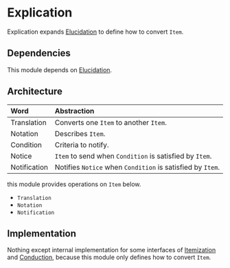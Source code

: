 # Explication

Explication expands [Elucidation](./Elucidation.md) to define how to convert `Item`.

## Dependencies

This module depends on [Elucidation](./Elucidation.md).

## Architecture

| Word | Abstraction |
|:-----------|:------------|
| Translation | Converts one `Item` to another `Item`. |
| Notation | Describes `Item`. |
| Condition | Criteria to notify. |
| Notice | `Item` to send when `Condition` is satisfied by `Item`. |
| Notification | Notifies `Notice` when `Condition` is satisfied by `Item`. |

this module provides operations on `Item` below.

- `Translation`
- `Notation`
- `Notification`

## Implementation

Nothing except internal implementation for some interfaces of [Itemization](./Itemization.md) and [Conduction](./Conduction.md), because this module only defines how to convert `Item`.
